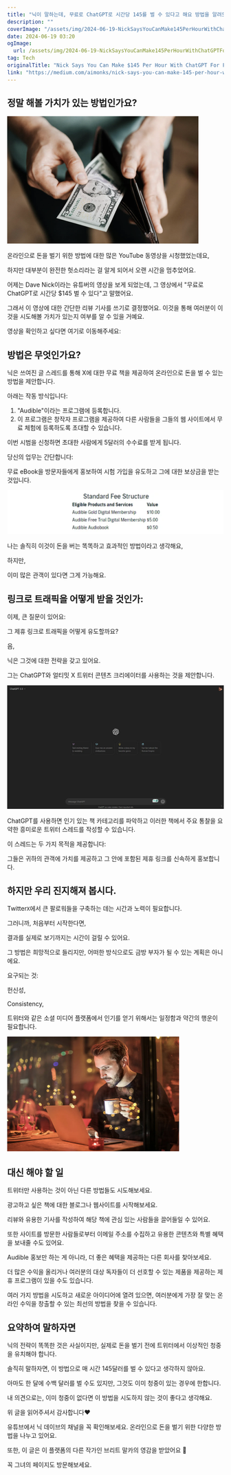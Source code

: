 ```yaml
---
title: "닉이 말하는데, 무료로 ChatGPT로 시간당 145를 벌 수 있다고 해요 방법을 알려드리겠습니다"
description: ""
coverImage: "/assets/img/2024-06-19-NickSaysYouCanMake145PerHourWithChatGPTForFreeHereshow_0.png"
date: 2024-06-19 03:20
ogImage: 
  url: /assets/img/2024-06-19-NickSaysYouCanMake145PerHourWithChatGPTForFreeHereshow_0.png
tag: Tech
originalTitle: "Nick Says You Can Make $145 Per Hour With ChatGPT For Free. Here’s how."
link: "https://medium.com/aimonks/nick-says-you-can-make-145-per-hour-with-chatgpt-for-free-heres-how-cef2cb424cc0"
---
```



## 정말 해볼 가치가 있는 방법인가요?

![image](/assets/img/2024-06-19-NickSaysYouCanMake145PerHourWithChatGPTForFreeHereshow_0.png)

온라인으로 돈을 벌기 위한 방법에 대한 많은 YouTube 동영상을 시청했었는데요,

하지만 대부분이 완전한 헛소리라는 걸 알게 되어서 오랜 시간을 멈추었어요.

<div class="content-ad"></div>

어제는 Dave Nick이라는 유튜버의 영상을 보게 되었는데, 그 영상에서 "무료로 ChatGPT로 시간당 $145 벌 수 있다"고 말했어요.

그래서 이 영상에 대한 간단한 리뷰 기사를 쓰기로 결정했어요. 이것을 통해 여러분이 이것을 시도해볼 가치가 있는지 여부를 알 수 있을 거예요.

영상을 확인하고 싶다면 여기로 이동해주세요:

## 방법은 무엇인가요?

<div class="content-ad"></div>

닉은 쓰여진 글 스레드를 통해 X에 대한 무료 책을 제공하여 온라인으로 돈을 벌 수 있는 방법을 제안합니다.

아래는 작동 방식입니다:

1. "Audible"이라는 프로그램에 등록합니다.
2. 이 프로그램은 창작자 프로그램을 제공하여 다른 사람들을 그들의 웹 사이트에서 무료 체험에 등록하도록 초대할 수 있습니다.

<div class="content-ad"></div>

이번 시범을 신청하면 초대한 사람에게 5달러의 수수료를 받게 됩니다.

당신의 업무는 간단합니다:

무료 eBook을 방문자들에게 홍보하여 시험 가입을 유도하고 그에 대한 보상금을 받는 것입니다.

![이미지](/assets/img/2024-06-19-NickSaysYouCanMake145PerHourWithChatGPTForFreeHereshow_1.png)

<div class="content-ad"></div>

나는 솔직히 이것이 돈을 버는 똑똑하고 효과적인 방법이라고 생각해요,

하지만,

이미 많은 관객이 있다면 그게 가능해요.

## 링크로 트래픽을 어떻게 받을 것인가:

<div class="content-ad"></div>

이제, 큰 질문이 있어요:

그 제휴 링크로 트래픽을 어떻게 유도할까요?

음, 

닉은 그것에 대한 전략을 갖고 있어요.

<div class="content-ad"></div>

그는 ChatGPT와 얼티밋 X 트위터 콘텐츠 크리에이터를 사용하는 것을 제안합니다.

![이미지](/assets/img/2024-06-19-NickSaysYouCanMake145PerHourWithChatGPTForFreeHereshow_2.png)

ChatGPT를 사용하면 인기 있는 책 카테고리를 파악하고 이러한 책에서 주요 통찰을 요약한 흥미로운 트위터 스레드를 작성할 수 있습니다.

이 스레드는 두 가지 목적을 제공합니다:

<div class="content-ad"></div>

그들은 귀하의 관객에 가치를 제공하고 그 안에 포함된 제휴 링크를 신속하게 홍보합니다.

## 하지만 우리 진지해져 봅시다.

Twitter`X`에서 큰 팔로워들을 구축하는 데는 시간과 노력이 필요합니다.

그러니까, 처음부터 시작한다면,

<div class="content-ad"></div>

결과를 실제로 보기까지는 시간이 걸릴 수 있어요.

그 방법은 희망적으로 들리지만, 어떠한 방식으로도 금방 부자가 될 수 있는 계획은 아니에요.

요구되는 것:

헌신성,

<div class="content-ad"></div>

Consistency,

트위터와 같은 소셜 미디어 플랫폼에서 인기를 얻기 위해서는 일정함과 약간의 행운이 필요합니다.

![NickSaysYouCanMake145PerHourWithChatGPTForFreeHereshow](/assets/img/2024-06-19-NickSaysYouCanMake145PerHourWithChatGPTForFreeHereshow_3.png)

## 대신 해야 할 일

<div class="content-ad"></div>

트위터만 사용하는 것이 아닌 다른 방법들도 시도해보세요.

광고하고 싶은 책에 대한 블로그나 웹사이트를 시작해보세요.

리뷰와 유용한 기사를 작성하여 해당 책에 관심 있는 사람들을 끌어들일 수 있어요.

또한 사이트를 방문한 사람들로부터 이메일 주소를 수집하고 유용한 콘텐츠와 특별 혜택을 보내줄 수도 있어요.

<div class="content-ad"></div>

Audible 홍보만 하는 게 아니라, 더 좋은 혜택을 제공하는 다른 회사를 찾아보세요.

더 많은 수익을 올리거나 여러분의 대상 독자들이 더 선호할 수 있는 제품을 제공하는 제휴 프로그램이 있을 수도 있습니다.

여러 가지 방법을 시도하고 새로운 아이디어에 열려 있으면, 여러분에게 가장 잘 맞는 온라인 수익을 창출할 수 있는 최선의 방법을 찾을 수 있습니다.

## 요약하여 말하자면

<div class="content-ad"></div>

닉의 전략이 똑똑한 것은 사실이지만, 실제로 돈을 벌기 전에 트위터에서 이상적인 청중을 유치해야 합니다.

솔직히 말하자면, 이 방법으로 매 시간 145달러를 벌 수 있다고 생각하지 않아요.

아마도 한 달에 수백 달러를 벌 수도 있지만, 그것도 이미 청중이 있는 경우에 한합니다.

내 의견으로는, 이미 청중이 없다면 이 방법을 시도하지 않는 것이 좋다고 생각해요.

<div class="content-ad"></div>

위 글을 읽어주셔서 감사합니다❤

유튜브에서 닉 데이브의 채널을 꼭 확인해보세요. 온라인으로 돈을 벌기 위한 다양한 방법을 나누고 있어요.

또한, 이 글은 이 플랫폼의 다른 작가인 브리트 말카의 영감을 받았어요 🦊

꼭 그녀의 페이지도 방문해보세요.